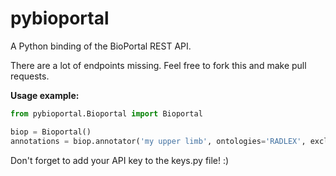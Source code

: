 # pybioportal
A Python binding of the BioPortal REST API.

There are a lot of endpoints missing. Feel free to fork this and make pull requests.

**Usage example:** 

```python
from pybioportal.Bioportal import Bioportal

biop = Bioportal()
annotations = biop.annotator('my upper limb', ontologies='RADLEX', exclude_synonyms='false')
```

Don't forget to add your API key to the keys.py file! :) 
